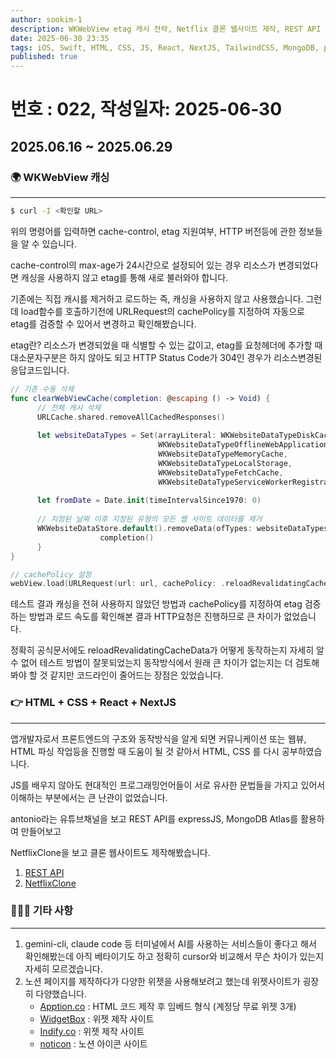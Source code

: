 ```yaml
---
author: sookim-1
description: WKWebView etag 캐시 전략, Netflix 클론 웹사이트 제작, REST API 백엔드 구축, Notion 위젯 사이트, CLI AI 서비스 사용후기
date: 2025-06-30 23:35
tags: iOS, Swift, HTML, CSS, JS, React, NextJS, TailwindCSS, MongoDB, prisma, NextAuth, Notion, AI, WKWebView, Cache
published: true
---
```

# 번호 : 022, 작성일자: 2025-06-30
## 2025.06.16 ~ 2025.06.29
### 🌍 WKWebView 캐싱

---

```bash
$ curl -I <확인할 URL>
```

위의 명령어를 입력하면 cache-control, etag 지원여부, HTTP 버전등에 관한 정보들을 알 수 있습니다.

cache-control의 max-age가 24시간으로 설정되어 있는 경우 리소스가 변경되었다면  캐싱을 사용하지 않고 etag를 통해 새로 불러와야 합니다.

기존에는 직접 캐시를 제거하고 로드하는 즉, 캐싱을 사용하지 않고 사용했습니다. 그런데 load함수를 호출하기전에 URLRequest의 cachePolicy를 지정하여 자동으로 etag를 검증할 수 있어서 변경하고 확인해봤습니다.

etag란? 리소스가 변경되었을 때 식별할 수 있는 값이고, etag를 요청헤더에 추가할 때 대소문자구분은 하지 않아도 되고 HTTP Status Code가 304인 경우가 리소스변경된 응답코드입니다.

```swift
// 기존 수동 삭제
func clearWebViewCache(completion: @escaping () -> Void) {
      // 전체 캐시 삭제
      URLCache.shared.removeAllCachedResponses()
      
      let websiteDataTypes = Set(arrayLiteral: WKWebsiteDataTypeDiskCache,
                                 WKWebsiteDataTypeOfflineWebApplicationCache,
                                 WKWebsiteDataTypeMemoryCache,
                                 WKWebsiteDataTypeLocalStorage,
                                 WKWebsiteDataTypeFetchCache,
                                 WKWebsiteDataTypeServiceWorkerRegistrations)
      
      let fromDate = Date.init(timeIntervalSince1970: 0)
      
      // 지정된 날짜 이후 지정된 유형의 모든 웹 사이트 데이터를 제거
      WKWebsiteDataStore.default().removeData(ofTypes: websiteDataTypes, modifiedSince: fromDate) {
					completion()
      }
}

// cachePolicy 설정
webView.load(URLRequest(url: url, cachePolicy: .reloadRevalidatingCacheData))
```

테스트 결과 캐싱을 전혀 사용하지 않았던 방법과 cachePolicy를 지정하여 etag 검증하는 방법과 로드 속도를 확인해본 결과 HTTP요청은 진행하므로 큰 차이가 없었습니다.

정확히 공식문서에도 reloadRevalidatingCacheData가 어떻게 동작하는지 자세히 알 수 없어 테스트 방법이 잘못되었는지 동작방식에서 원래 큰 차이가 없는지는 더 검토해봐야 할 것 같지만  코드라인이 줄어드는 장점은 있었습니다.

### 👉 HTML + CSS + React + NextJS

---

앱개발자로서 프론트엔드의 구조와 동작방식을 알게 되면 커뮤니케이션 또는 웹뷰, HTML 파싱 작업등을 진행할 때 도움이 될 것 같아서 HTML, CSS 를 다시 공부하였습니다.

JS를 배우지 않아도 현대적인 프로그래밍언어들이 서로 유사한 문법들을 가지고 있어서 이해하는 부분에서는 큰 난관이 없었습니다.

antonio라는 유튜브채널을 보고 REST API를 expressJS, MongoDB Atlas를 활용하여 만들어보고

NetflixClone을 보고 클론 웹사이트도 제작해봤습니다.

1. [REST API](https://www.youtube.com/watch?v=b8ZUb_Okxro)
2. [NetflixClone](https://www.youtube.com/watch?v=mqUN4N2q4qY&t=3s)

### 🙋🏻‍♂️ 기타 사항

---

1. gemini-cli, claude code 등 터미널에서 AI를 사용하는 서비스들이 좋다고 해서 확인해봤는데 아직 베타이기도 하고 정확히 cursor와 비교해서 무슨 차이가 있는지 자세히 모르겠습니다.
2. 노션 페이지를 제작하다가 다양한 위젯을 사용해보려고 했는데 위젯사이트가 굉장히 다양했습니다.
    - [Apption.co](https://apption.co/) : HTML 코드 제작 후 임베드 형식 (계정당 무료 위젯 3개)
    - [WidgetBox](https://www.widgetbox.app/) : 위젯 제작 사이트
    - [Indify.co](https://indify.co/) : 위젯 제작 사이트
    - [noticon](https://noticon.tammolo.com/) : 노션 아이콘 사이트
